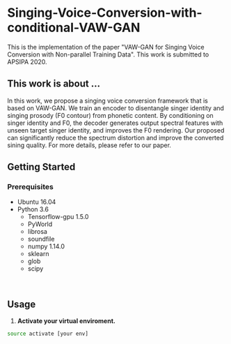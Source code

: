 # Singing-Voice-Conversion-with-conditional-VAW-GAN
This is the implementation of the paper "VAW-GAN for Singing Voice Conversion with Non-parallel Training Data". This work is submitted to APSIPA 2020.

## This work is about ...
In this work, we propose a singing voice conversion framework that is based on VAW-GAN. We train an encoder to disentangle singer identity and singing prosody (F0 contour) from phonetic content. By conditioning on singer identity and F0, the decoder generates output spectral features with unseen target singer identity, and improves the F0 rendering. Our proposed can significantly reduce the spectrum distortion and improve the converted sining quality. For more details, please refer to our paper.

## Getting Started


### Prerequisites

- Ubuntu 16.04  
- Python 3.6 
  - Tensorflow-gpu 1.5.0
  - PyWorld
  - librosa
  - soundfile
  - numpy 1.14.0
  - sklearn
  - glob
  - scipy
<br/>

## Usage
1. **Activate your virtual enviroment.**
```bash
source activate [your env]
```
